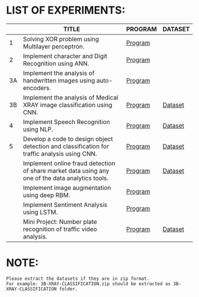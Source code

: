 # LIST OF EXPERIMENTS:

|    | TITLE                                                                                            | PROGRAM                                      | DATASET                                            |
|----|--------------------------------------------------------------------------------------------------|----------------------------------------------|----------------------------------------------------|
| 1  | Solving XOR problem using Multilayer perceptron.                                                 | [Program](1-XOR-USING-MLP.ipynb)             |                                                    |
| 2  | Implement character and Digit Recognition using ANN.                                             | [Program](2-ANN-CHARACTER-RECOGNITION.ipynb) |                                                    |
| 3A | Implement the analysis of handwritten images using auto-encoders.                                | [Program](3A-HANDWRITTEN-AUTOENCODERS.ipynb) |                                                    |
| 3B | Implement the analysis of Medical XRAY image classification using CNN.                           | [Program](3B-XRAY-CLASSIFICATION.ipynb)      | [Dataset](datasets/3B-XRAY-CLASSIFICATION.zip)     |
| 4  | Implement Speech Recognition using NLP.                                                          | [Program](4-SPEECH-RECOGNITION-NLP.ipynb)    | [Dataset](datasets/4-SPEECH-RECOGNITION.zip)       |
| 5  | Develop a code to design object detection and classification for traffic analysis using CNN.     | [Program](5-TRAFFIC-ANALYSIS-CNN.ipynb)      | [Dataset](datasets/5-TRAFFIC-ANALYSIS-CNN.zip)     |
|    | Implement online fraud detection of share market data using any one of the data analytics tools. | [Program](6-ONLINE-FRAUD-DETECTION.ipynb)    | [Dataset](datasets/6-creditcard.zip)               |
|    | Implement image augmentation using deep RBM.                                                     | [Program](7-IMAGE-AUGMENTATION-RBM.ipynb)    |                                                    |
|    | Implement Sentiment Analysis using LSTM.                                                         | [Program](8-SENTIMENT-ANALYSIS-LSTM.ipynb)   |                                                    |
|    | Mini Project: Number plate recognition of traffic video analysis.                                | [Program](9-NUMBER-PLATE-RECOGNITION.ipynb)  | [Dataset](datasets/9-NUMBER-PLATE-RECOGNITION.zip) |

# NOTE:

    Please extract the datasets if they are in zip format.
    For example: 3B-XRAY-CLASSIFICATION.zip should be extracted as 3B-XRAY-CLASSIFICATION folder.